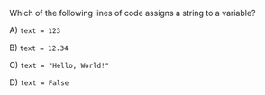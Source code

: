 Which of the following lines of code assigns a string to a variable?

A) `text = 123`

B) `text = 12.34`

C) `text = "Hello, World!"`

D) `text = False`

<!-- Answer: C) -->
